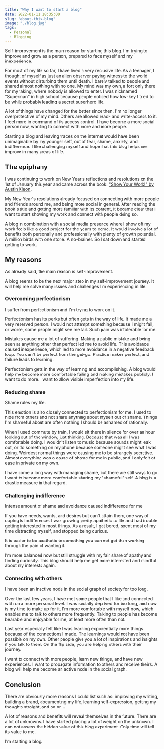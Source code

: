 ```yaml
---
title: "Why I want to start a blog"
date: 2022-01-11 18:35:00
slug: "about-this-blog"
image: "./blog.jpg"
tags:
  - Personal
  - Blogging
---
```


Self-improvement is the main reason for starting this blog. I'm trying to improve and grow as a person, prepared to face myself and my inexperience.

For most of my life so far, I have lived a very reclusive life. As a teenager, I thought of myself as just an alien observer paying witness to the world events without disturbing them until death. I barely talked to people and shared almost nothing with no one. My mind was my own, a fort only there for my taking, where nobody is allowed to enter. I was nicknamed "Superman" in high school because people noticed how low-key I tried to be while probably leading a secret superhero life.

A lot of things have changed for the better since then. I'm no longer overprotective of my mind. Others are allowed read- and write-access to it. I feel more in command of its access control. I have become a more social person now, wanting to connect with more and more people.

Starting a blog and leaving traces on the internet would have been unimaginable by my younger self, out of fear, shame, anxiety, and indifference. I like challenging myself and hope that this blog helps me improve in many areas of life.

## The epiphany

I was continuing to work on New Year's reflections and resolutions on the 1st of January this year and came across the book: ["Show Your Work!" by Austin Kleon](https://austinkleon.com/show-your-work/).

My New Year's resolutions already focused on connecting with more people and friends around me, and being more social in general. After reading the book's title and getting more familiar with its content, it became clear that I want to start showing my work and connect with people doing so.

A blog in combination with a social media presence where I show off my work feels like a good project for the years to come. It would involve a lot of benefits both personally and professionally with plenty of growth potential. A million birds with one stone. A no-brainer. So I sat down and started getting to work.

## My reasons

As already said, the main reason is self-improvement.

A blog seems to be the next major step in my self-improvement journey. It will help me solve many issues and challenges I'm experiencing in life.

### Overcoming perfectionism

I suffer from perfectionism and I'm trying to work on it.

Perfectionism has its perks but often gets in the way of life. It made me a very reserved person. I would not attempt something because I might fail, or worse, some people might see me fail. Such pain was intolerable for me.

Mistakes cause me a lot of suffering. Making a public mistake and being seen as anything other than perfect led me to avoid life. This avoidance caused inexperience, which led to more avoidance in a negative feedback loop. You can't be perfect from the get-go. Practice makes perfect, and failure leads to learning.

Perfectionism gets in the way of learning and accomplishing. A blog would help me become more comfortable failing and making mistakes publicly. I want to do more. I want to allow visible imperfection into my life.

### Reducing shame

Shame rules my life.

This emotion is also closely connected to perfectionism for me. I used to hide from others and not share anything about myself out of shame. Things I'm shameful about are often nothing I should be ashamed of rationally.

When I used commute by train, I would sit there in silence for over an hour looking out of the window, just thinking. Because that was all I was comfortable doing. I wouldn't listen to music because sounds might leak out, or do something on my phone because someone might see what I was doing. Weirdest normal things were causing me to be strangely secretive. Almost everything was a cause of shame for me in public, and I only felt at ease in private on my own.

I have come a long way with managing shame, but there are still ways to go. I want to become more comfortable sharing my "shameful" self. A blog is a drastic measure in that regard.

### Challenging indifference

Intense amount of shame and avoidance caused indifference for me.

If you have needs, wants, and desires but can't attain them, one way of coping is indifference. I was growing pretty apathetic to life and had trouble getting interested in most things. As a result, I got bored, spent most of my time distracting myself, and stopped being curious.

It is easier to be apathetic to something you can not get than working through the pain of wanting it.

I’m more balanced now but still struggle with my fair share of apathy and finding curiosity. This blog should help me get more interested and mindful about my interests again.

### Connecting with others

I have been an inactive node in the social graph of society for too long.

Over the last few years, I have met some people that I like and connected with on a more personal level. I was socially deprived for too long, and now is my time to make up for it. I'm more comfortable with myself now, which enables me to talk to others more frequently. Talking to people has become bearable and enjoyable for me, at least more often than not.

Last year especially felt like I was learning exponentially more things because of the connections I made. The learnings would not have been possible on my own. Other people give you a lot of inspirations and insights if you talk to them. On the flip side, you are helping others with their journey.

I want to connect with more people, learn new things, and have new experiences. I want to propagate information to others and receive theirs. A blog will help me become an active node in the social graph.
## Conclusion

There are obviously more reasons I could list such as: improving my writing, building a brand, documenting my life, learning self-expression, getting my thoughts straight, and so on...

A lot of reasons and benefits will reveal themselves in the future. There are a lot of unknowns. I have started placing a lot of weight on the unknown. I can not assess the hidden value of this blog experiment. Only time will tell its value to me.

I’m starting a blog.